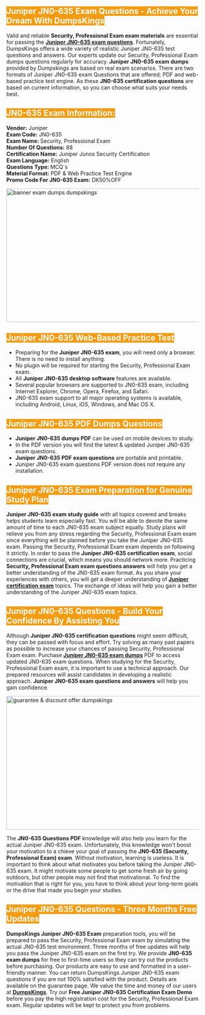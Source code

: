 <h2><span style="color:#ffffff"><strong><span style="background-color:#f39c12">Juniper JN0-635 Exam Questions - Achieve Your Dream With DumpsKings</span></strong></span></h2> <p>Valid and reliable <strong>Security, Professional Exam exam materials</strong> are essential for passing the <u><strong><a href="https://www.dumpskings.com/juniper/jn0-635/dumps-questions">Juniper JN0-635 exam questions</a></strong></u>. Fortunately, DumpsKings offers a wide variety of realistic Juniper JN0-635 test questions and answers. Our experts update our Security, Professional Exam dumps questions regularly for accuracy.<strong> Juniper JN0-635 exam dumps</strong> provided by Dumpskings are based on real exam scenarios. There are two formats of Juniper JN0-635 exam Questions that are offered; PDF and web-based practice test engine. As these <strong>JN0-635 certification questions</strong> are based on current information, so you can choose what suits your needs best.</p> <h2><span style="color:#ffffff"><strong><span style="background-color:#f39c12">JN0-635 Exam Information:</span></strong></span></h2> <p><strong>Vender:</strong> Juniper<br /> <strong>Exam Code:</strong> JN0-635<br /> <strong>Exam Name: </strong>Security, Professional Exam<br /> <strong>Number Of Questions:</strong> 88<br /> <strong>Certification Name:</strong> Juniper Junos Security Certification<br /> <strong>Exam Language:</strong> English<br /> <strong>Questions Type: </strong>MCQ`s<br /> <strong>Material Format:</strong> PDF & Web Practice Test Engine<br /> <strong>Promo Code For JN0-635 Exam:</strong> DK50%OFF</p> <p><a href="https://www.dumpskings.com/juniper/jn0-635/dumps-questions" rel="no-follow"><img height="350px" width="750px"  alt="banner exam dumps dumpskings" src="https://www.certcollections.com/uploads/content/featuresdumpskings.jpg" /></a></p> <h2><span style="color:#ffffff"><strong><span style="background-color:#f39c12">Juniper JN0-635 Web-Based Practice Test</span></strong></span></h2> <ul> <li>Preparing for the<strong> Juniper JN0-635 exam</strong>, you will need only a browser. There is no need to install anything.</li> <li>No plugin will be required for starting the Security, Professional Exam exam.</li> <li>All <strong>Juniper JN0-635 desktop software</strong> features are available.</li> <li>Several popular browsers are supported to JN0-635 exam, including Internet Explorer, Chrome, Opera, Firefox, and Safari.</li> <li>JN0-635 exam support to all major operating systems is available, including Android, Linux, iOS, Windows, and Mac OS X.</li> </ul> <h2><span style="color:#ffffff"><strong><span style="background-color:#f39c12">Juniper JN0-635 PDF Dumps Questions</span></strong></span></h2> <ul> <li><strong>Juniper JN0-635 dumps PDF</strong> can be used on mobile devices to study.</li> <li>In the PDF version you will find the latest & updated Juniper JN0-635 exam questions.</li> <li><strong>Juniper JN0-635 PDF exam questions</strong> are portable and printable.</li> <li>Juniper JN0-635 exam questions PDF version does not require any installation.</li> </ul> <h2><span style="color:#ffffff"><strong><span style="background-color:#f39c12">Juniper JN0-635 Exam Preparation for Genuine Study Plan</span></strong></span></h2> <p><strong>Juniper JN0-635 exam study guide</strong> with all topics covered and breaks helps students learn especially fast. You will be able to devote the same amount of time to each JN0-635 exam subject equally. Study plans will relieve you from any stress regarding the Security, Professional Exam exam since everything will be planned before you take the Juniper JN0-635 exam. Passing the Security, Professional Exam exam depends on following it strictly. In order to pass the <strong>Juniper JN0-635 certification exam</strong>, social connections are crucial, which means you should network more. Practicing <strong>Security, Professional Exam exam questions answers</strong> will help you get a better understanding of the JN0-635 exam format. As you share your experiences with others, you will get a deeper understanding of <u><strong><a href="https://www.dumpskings.com/juniper/questions">Juniper certification exam</a></strong></u> topics. The exchange of ideas will help you gain a better understanding of the Juniper JN0-635 exam topics.</p> <h2><span style="color:#ffffff"><strong><span style="background-color:#f39c12">Juniper JN0-635 Questions - Build Your Confidence By Assisting You</span></strong></span></h2> <p>Although<strong> Juniper JN0-635 certification questions</strong> might seem difficult, they can be passed with focus and effort. Try solving as many past papers as possible to increase your chances of passing Security, Professional Exam exam. Purchase <strong><a href="https://www.dumpskings.com/juniper/jn0-635/dumps-questions">Juniper JN0-635 exam dumps</a></strong> PDF to access updated JN0-635 exam questions. When studying for the Security, Professional Exam exam, it is important to use a technical approach. Our prepared resources will assist candidates in developing a realistic approach. <strong>Juniper JN0-635 exam questions and answers</strong> will help you gain confidence.</p> <p><a href="https://www.dumpskings.com/juniper/jn0-635/dumps-questions" rel="no-follow"><img height="350px" width="750px"  alt="guarantee & discount offer dumpskings" src="https://www.certcollections.com/uploads/content/discountdumpskings.jpg" /></a></p> <p>The <strong>JN0-635 Questions PDF</strong> knowledge will also help you learn for the actual Juniper JN0-635 exam. Unfortunately, this knowledge won't boost your motivation to a chieve your goal of passing the <strong>JN0-635 (Security, Professional Exam) exam</strong>. Without motivation, learning is useless. It is important to think about what motivates you before taking the Juniper JN0-635 exam. It might motivate some people to get some fresh air by going outdoors, but other people may not find that motivational. To find the motivation that is right for you, you have to think about your long-term goals or the drive that made you begin your studies.</p> <h2><span style="color:#ffffff"><strong><span style="background-color:#f39c12">Juniper JN0-635 Questions - Three Months Free Updates</span></strong></span></h2> <p><strong>DumpsKings Juniper JN0-635 Exam</strong> preparation tools, you will be prepared to pass the Security, Professional Exam exam by simulating the actual JN0-635 test environment. Three months of free updates will help you pass the Juniper JN0-635 exam on the first try. We provide <strong>JN0-635 exam dumps</strong> for free to first-time users so they can try out the products before purchasing. Our products are easy to use and formatted in a user-friendly manner. You can return DumpsKings Juniper JN0-635 exam questions if you are not 100% satisfied with the product. Details are available on the guarantee page. We value the time and money of our users at <u><strong><a href="https://www.dumpskings.com/">DumpsKings</a></strong></u>. Try our <strong>Free Juniper JN0-635 Certification Exam Demo</strong> before you pay the high registration cost for the Security, Professional Exam exam. Regular updates will be kept to protect you from problems.</p>
